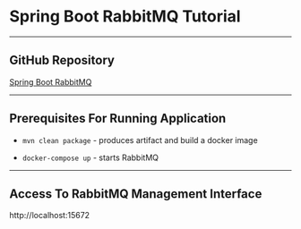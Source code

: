 # Spring Boot RabbitMQ Tutorial
___

## GitHub Repository

[Spring Boot RabbitMQ](https://github.com/BabakBazghale/spring-boot-RabbitMQ)

___

##  Prerequisites For Running Application

* `mvn clean package` - produces artifact and build a docker image

* `docker-compose up` - starts RabbitMQ

___

## Access To RabbitMQ Management Interface

http://localhost:15672
